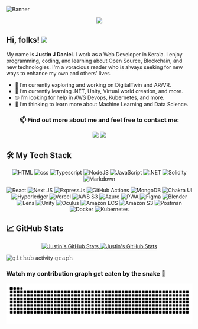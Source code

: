 ![Banner](https://user-images.githubusercontent.com/62233773/137176356-ed2a39e4-5cc6-48f5-9fc2-6e957ac01646.png 'Banner')

<p align="center">
  <a href="https://github.com/JustinJDaniel">
      <img src="https://readme-typing-svg.herokuapp.com/?lines=Web%20and%20Blockchain%20developer;Self-taught%20UI%2FUX%20Designer;Always%20learning%20new%20things&font=Fira%20Code&center=true&width=440&height=45&color=36BCF7&vCenter=true&size=22">
  </a>
</p>

<!-- ## Hi, folks! 👋 -->
<h2 align="left">
  Hi, folks!
  <img src="https://media.giphy.com/media/hvRJCLFzcasrR4ia7z/giphy.gif" width="28">
  <!--   <img src="https://komarev.com/ghpvc/?username=Justinjdaniel&label=Profile%20views&color=0e75b6&style=flat" alt="JustinJDaniel" /> -->
</h2>

My name is **Justin J Daniel**. I work as a Web Developer in Kerala. I enjoy programming, coding, and learning about Open Source, Blockchain, and new technologies. I'm a voracious reader who is always seeking for new ways to enhance my own and others' lives.

- 🔭 I’m currently exploring and working on DigitalTwin and AR/VR.
- 🌱 I’m currently learning .NET, Unity, Virtual world creation, and more.
- 🤓 I’m looking for help in AWS Devops, Kubernetes, and more.
- 🤔 I’m thinking to learn more about Machine Learning and Data Science.
<!-- - 💬 Ask me about ... -->
<!-- - 😄 Pronouns: ... -->
<!-- - ⚡ Fun fact: ... -->

<h3 align="center">
📫 Find out more about me and feel free to contact me:
</h3>

<p align="center">
<a title="Justinjdaniel555@gmail.com" href="mailto:justinjdaniel555@gmail.com"><img src="https://img.shields.io/badge/gmail%20-%23D14836.svg?&style=for-the-badge&logo=gmail&logoColor=white"/></a>
<a title="Linkedin" alt="Linkedin" href="https://www.linkedin.com/in/justin-j-daniel" target="_blank"><img src="https://img.shields.io/badge/justn j daniel%20-%230077B5.svg?&style=for-the-badge&logo=linkedin&logoColor=white"/></a>
<!-- <a title="Stack Overflow" alt="Stack Overflow" href="https://stackoverflow.com/users/17131124/hex" target="_blank"><img alt="Stack Overflow" src ="https://img.shields.io/badge/-Stack%20overflow-FE7A16?style=for-the-badge&logo=stack-overflow&logoColor=white"/></a> -->
<!-- <a title="CodePen" alt="CodePen" href="https://codepen.io/justinjdaniel" target="_blank"><img alt="CodePen" src ="https://img.shields.io/badge/CodePen-%23000000.svg?&style=for-the-badge&logo=codepen&logoColor=white"/></a> -->

</p>

## 🛠️ My Tech Stack

<p align="center">
<img alt="HTML" src="https://img.shields.io/badge/html5%20-%23E34F26.svg?&style=for-the-badge&logo=html5&logoColor=white"/>
<img alt="css" src="https://img.shields.io/badge/css3%20-%231572B6.svg?&style=for-the-badge&logo=css3&logoColor=white"/>
<img alt="Typescript" src="https://img.shields.io/badge/typescript%20-%23007ACC.svg?&style=for-the-badge&logo=typescript&logoColor=white"/>
<img alt="NodeJS" src="https://img.shields.io/badge/node.js%20-%23339933.svg?&style=for-the-badge&logo=node.js&logoColor=white"/>
<img alt="JavaScript" src="https://img.shields.io/badge/javascript%20-%23F7DF1E.svg?&style=for-the-badge&logo=javascript&logoColor=black"/>
<img alt=".NET" src="https://img.shields.io/badge/.NET%20-%23512BD4.svg?&style=for-the-badge&logo=.net&logoColor=white"/>
<img alt="Solidity" src="https://img.shields.io/badge/Solidity%20-%233C3C3D.svg?&style=for-the-badge&logo=ethereum"/>
<!-- <img src="https://img.shields.io/badge/deno-%23000000.svg?&style=for-the-badge&logo=deno&logoColor=white"/> -->
<!-- <img src="https://img.shields.io/badge/go-%2300ADD8.svg?&style=for-the-badge&logo=go&logoColor=white"/> -->
<!-- <img src="https://img.shields.io/badge/python%20-%2314354C.svg?&style=for-the-badge&logo=python&logoColor=white"/> -->
<img alt="Markdown" src="https://img.shields.io/badge/markdown-%23000000.svg?&style=for-the-badge&logo=markdown&logoColor=white"/>
</p>

<p align="center">
<img alt="React" src="https://img.shields.io/badge/react%20-%2320232a.svg?&style=for-the-badge&logo=react&logoColor=%2361DAFB"/>
<!-- <img alt="Astro" src="https://img.shields.io/badge/Astro%20-%23FF5D01.svg?&style=for-the-badge&logo=Astro&logoColor=white"/> -->
<img alt="Next JS" src="https://img.shields.io/badge/nextjs-%23000000.svg?&style=for-the-badge&logo=next.js&logoColor=white"/>
<img alt="ExpressJs" src="https://img.shields.io/badge/express%20-%23000000.svg?&style=for-the-badge&logo=express&logoColor=white"/>
<!-- <img alt="Git" src="https://img.shields.io/badge/git%20-%23F05032.svg?&style=for-the-badge&logo=git&logoColor=white"/> -->
<!-- <a href="https://github.com/Justinjdaniel" target="_blank"> -->
<!-- <img alt="GitHub" src="https://img.shields.io/badge/github%20-%23181717.svg?&style=for-the-badge&logo=github&logoColor=white" alt="GitHub"/></a> -->
<img alt="GitHub Actions" src="https://img.shields.io/badge/github Actions%20-%232088FF.svg?&style=for-the-badge&logo=github-actions&logoColor=white"/>
<img alt="MongoDB" src ="https://img.shields.io/badge/MongoDB-%234ea94b.svg?&style=for-the-badge&logo=mongodb&logoColor=white"/>  
<img alt="Chakra UI" src="https://img.shields.io/badge/Chakra UI%20-%23319795.svg?&style=for-the-badge&logo=Chakra UI&logoColor=white"/>
<!-- <img alt="Bootstrap" src="https://img.shields.io/badge/bootstrap%20-%23563D7C.svg?&style=for-the-badge&logo=bootstrap&logoColor=white"/> -->
<!-- <img alt="SASS" src="https://img.shields.io/badge/SASS%20-%23CC6699.svg?&style=for-the-badge&logo=SASS&logoColor=white"/> -->
<!-- <img alt="TailwindCss" src="https://img.shields.io/badge/tailwindcss%20-%2338B2AC.svg?&style=for-the-badge&logo=tailwind-css&logoColor=white"/> -->
<img alt="Hyperledger" src="https://img.shields.io/badge/Hyperledger%20-%232F3134.svg?&style=for-the-badge&logo=Hyperledger&logoColor=white"/>
<!-- <img alt="GitHub Pages" src="https://img.shields.io/badge/github pages%20-%23181717.svg?&style=for-the-badge&logo=github&logoColor=white" alt="GitHub Pages"/> -->
<img alt="Vercel" src="https://img.shields.io/badge/vercel%20-%23000000.svg?&style=for-the-badge&logo=vercel&logoColor=white"/>
<img alt="AWS S3" src="https://img.shields.io/badge/AWS%20-%23FF9900.svg?&style=for-the-badge&logo=amazon-aws&logoColor=white"/>
<!-- <img alt="Netlify" src="https://img.shields.io/badge/Netlify%20-%2300C7B7.svg?&style=for-the-badge&logo=Netlify&logoColor=white"/> -->
<img alt="Azure" src="https://img.shields.io/badge/azure%20-%230072C6.svg?&style=for-the-badge&logo=azure-devops&logoColor=white"/>
<!-- <img alt="WebAssembly" src="https://img.shields.io/badge/WebAssembly%20-%234700A3.svg?&style=for-the-badge&logo=WebAssembly&logoColor=white"/> -->
<img alt="PWA" src="https://img.shields.io/badge/PWA-%235A0FC8.svg?&style=for-the-badge&logo=PWA&logoColor=white"/>
<!-- <img alt="JSON Web Tokens" src="https://img.shields.io/badge/JSON Web Tokens-%23000000.svg?&style=for-the-badge&logo=JSON Web Tokens&logoColor=white"/> -->
<img alt="Figma" src="https://img.shields.io/badge/figma-%23F24E1E.svg?&style=for-the-badge&logo=figma&logoColor=white"/>
<img alt="Blender" src="https://img.shields.io/badge/Blender-%23F5792A.svg?&style=for-the-badge&logo=Blender&logoColor=white"/>
<!-- <img alt="Framer" src="https://img.shields.io/badge/Framer-%230055FF.svg?&style=for-the-badge&logo=Framer&logoColor=white"/> -->
<!-- <img alt="Adobe Photoshop" src="https://img.shields.io/badge/Adobe Photoshop%20-%23039BE5.svg?&style=for-the-badge&logo=adobe-photoshop&logoColor=white"/> -->
<!-- <img alt="Adobe Lightroom" src="https://img.shields.io/badge/Adobe Lightroom%20-%2331A8FF.svg?&style=for-the-badge&logo=adobe-lightroom&logoColor=white"/> -->
<img alt="Lens" src="https://img.shields.io/badge/Lens%20-%233D90CE.svg?&style=for-the-badge&logo=Lens&logoColor=white"/>
<!-- <img alt="Codepen.io" src="https://img.shields.io/badge/CodePen%20-%23000000.svg?&style=for-the-badge&logo=codepen&logoColor=white"/> -->
<img alt="Unity" src="https://img.shields.io/badge/Unity%20-%23000000.svg?&style=for-the-badge&logo=unity&logoColor=white"/>
<img alt="Oculus" src="https://img.shields.io/badge/Oculus%20-%231C1E20.svg?&style=for-the-badge&logo=Oculus&logoColor=white"/>
<!-- <img alt="Notion" src="https://img.shields.io/badge/Notion%20-%23000000.svg?&style=for-the-badge&logo=notion&logoColor=white"/> -->
<!-- <img alt="Ansible" src="https://img.shields.io/badge/Ansible%20-%23EE0000.svg?&style=for-the-badge&logo=ansible&logoColor=white" /> -->
<!-- <img alt="Webpack" src="https://img.shields.io/badge/Webpack%20-%238DD6F9.svg?&style=for-the-badge&logo=webpack&logoColor=black" /> -->
<img alt="Amazon ECS" src="https://img.shields.io/badge/Amazon ECS%20-%23FF9900.svg?&style=for-the-badge&logo=Amazon ECS&logoColor=white" />
<img alt="Amazon S3" src="https://img.shields.io/badge/Amazon s3%20-%23569A31.svg?&style=for-the-badge&logo=amazon s3&logoColor=white" />
<img alt="Postman" src="https://img.shields.io/badge/Postman-FF6C37?style=for-the-badge&logo=postman&logoColor=white" />
<img alt="Docker" src="https://img.shields.io/badge/Docker%20-%230db7ed.svg?&style=for-the-badge&logo=docker&logoColor=white"/>
<img alt="Kubernetes" src="https://img.shields.io/badge/kubernetes%20-%23326ce5.svg?&style=for-the-badge&logo=kubernetes&logoColor=white"/>
</p>

## &#x1f4c8; GitHub Stats

<!-- <p align="center">
  <a>
    <img height="150" width="150" src="https://user-images.githubusercontent.com/62233773/140079722-5bced92f-84fb-4b88-8f71-0ced42e51dde.png">
    <img align="center" src="https://github-readme-streak-stats.herokuapp.com/?user=JustinJDaniel&theme=github-dark&hide_border=true"/>
    <img height="150" width="150" src="https://user-images.githubusercontent.com/62233773/140079796-056d46b7-616b-4a6e-ba01-dc9cb7b5d3fa.png">
  </a>
</p> -->

<p align="center">
  <a href="https://github.com/Justinjdaniel">
    <img align="center" src="https://github-readme-stats.vercel.app/api?username=JustinJDaniel&show_icons=true&hide_border=true&line_height=27&count_private=true&include_all_commits=true&theme=github_dark" alt="Justin's GitHub Stats" />
  </a>
<a href="https://github.com/Justinjdaniel">
  <img align="center" src="https://github-readme-stats.vercel.app/api/top-langs/?username=JustinJDaniel&layout=compact&hide_border=true&theme=github_dark&hide=html,css" alt="Justin's GitHub Stats" />
  </a>
</p>

![𝚐𝚒𝚝𝚑𝚞𝚋 activity 𝚐𝚛𝚊𝚙𝚑](https://github-readme-activity-graph.cyclic.app/graph?username=JustinJDaniel&theme=react-dark&hide_border=true&area=true)

### Watch my contribution graph get eaten by the snake 🐍

<!-- platane/snk works, it just puts it on a new branch -->
![Justinjdaniel snake gif](https://github.com/justinjdaniel/Justinjdaniel/blob/output/github-contribution-grid-snake.svg)

<!--
This is how Badge is done
  <img alt="" src="https://img.shields.io/badge/<badge>-%23<badge-color>.svg?&style=for-the-badge&logo=<badge>&logoColor=<logo-color>" alt="Badge Name"/>
-->